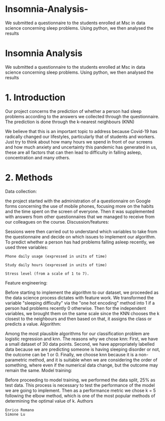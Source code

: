 # Insomnia-Analysis-
We submitted a questionnaire to the students enrolled at Msc in data science concerning sleep problems. Using python, we then analysed the results 

# Insomnia Analysis

We submitted a questionnaire to the students enrolled at Msc in data science concerning sleep problems. Using python, we then analysed the results

# 1. Introduction

Our project concerns the prediction of whether a person had sleep problems according to the answers we collected through the questionnaire. The prediction is done through the k-nearest neighbours (KNN)

We believe that this is an important topic to address because Covid-19 has radically changed our lifestyles, particularly that of students and workers. Just try to think about how many hours we spend in front of our screens and how much anxiety and uncertainty this pandemic has generated in us, these are all factors that can then lead to difficulty in falling asleep, concentration and many others.

# 2. Methods
Data collection:

the project started with the administration of a questionnaire on Google forms concerning the use of mobile phones, focusing more on the habits and the time spent on the screen of everyone.
Then it was supplemented with answers from other questionnaires that we managed to receive from our colleagues on the course.
Discussion/features:

Sessions were then carried out to understand which variables to take from the questionnaire and decide on which issues to implement our algorithm. To predict whether a person has had problems falling asleep recently, we used three variables:

    Phone daily usage (expressed in units of time)

    Study daily hours (expressed in units of time)

    Stress level (from a scale of 1 to 7).

Feature engineering:

Before starting to implement the algorithm to our dataset, we proceeded as the data science process dictates with feature work.
We transformed the variable "sleeping difficulty" via the "one hot encoding" method into 1 if a person had problems recently 0 otherwise. Then for the independent variables, we brought them on the same scale since the KNN chooses the k closest to the neighbours and then based on that, it assigns the class or predicts a value.
Algorithm:

Among the most plausible algorithms for our classification problem are logistic regression and knn. The reasons why we chose knn: First, we have a small dataset of 30 data points. Second, we have appropriately labelled data because we are predicting someone is having sleeping disorder or not, the outcome can be 1 or 0.
Finally, we choose knn because it is a non-parametric method, and it is suitable when we are considering the order of something, where even if the numerical data change, but the outcome may remain the same.
Model training:

Before proceeding to model training, we performed the data split, 25% as test data. This process is necessary to test the performance of the model we are going to implement.
Then as a performance metric we chose k = 5 following the elbow method, which is one of the most popular methods of determining the optimal value of k.
Authors

    Enrico Romano
    Simone Lu
